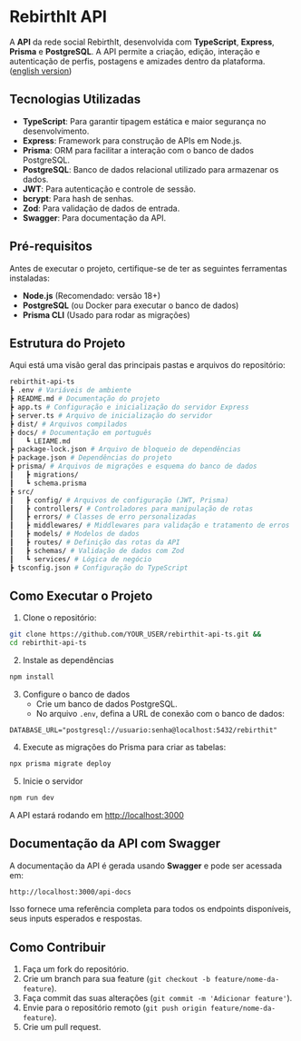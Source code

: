 # RebirthIt API
A **API** da rede social RebirthIt, desenvolvida com **TypeScript**, **Express**, **Prisma** e **PostgreSQL**. A API permite a criação, edição, interação e autenticação de perfis, postagens e amizades dentro da plataforma. ([english version]())
## Tecnologias Utilizadas
- **TypeScript**: Para garantir tipagem estática e maior segurança no desenvolvimento.
- **Express**: Framework para construção de APIs em Node.js.
- **Prisma**: ORM para facilitar a interação com o banco de dados PostgreSQL.
- **PostgreSQL**: Banco de dados relacional utilizado para armazenar os dados.
- **JWT**: Para autenticação e controle de sessão.
- **bcrypt**: Para hash de senhas.
- **Zod**: Para validação de dados de entrada.
- **Swagger**: Para documentação da API.
## Pré-requisitos
Antes de executar o projeto, certifique-se de ter as seguintes ferramentas instaladas:
- **Node.js** (Recomendado: versão 18+)
- **PostgreSQL** (ou Docker para executar o banco de dados)
- **Prisma CLI** (Usado para rodar as migrações)
## Estrutura do Projeto
Aqui está uma visão geral das principais pastas e arquivos do repositório:
```bash
rebirthit-api-ts
┣ .env # Variáveis de ambiente
┣ README.md # Documentação do projeto
┣ app.ts # Configuração e inicialização do servidor Express
┣ server.ts # Arquivo de inicialização do servidor
┣ dist/ # Arquivos compilados
┣ docs/ # Documentação em português
┃   ┗ LEIAME.md
┣ package-lock.json # Arquivo de bloqueio de dependências
┣ package.json # Dependências do projeto
┣ prisma/ # Arquivos de migrações e esquema do banco de dados
┃   ┣ migrations/
┃   ┗ schema.prisma
┣ src/
┃   ┣ config/ # Arquivos de configuração (JWT, Prisma)
┃   ┣ controllers/ # Controladores para manipulação de rotas
┃   ┣ errors/ # Classes de erro personalizadas
┃   ┣ middlewares/ # Middlewares para validação e tratamento de erros
┃   ┣ models/ # Modelos de dados
┃   ┣ routes/ # Definição das rotas da API
┃   ┣ schemas/ # Validação de dados com Zod
┃   ┗ services/ # Lógica de negócio
┣ tsconfig.json # Configuração do TypeScript
```
## Como Executar o Projeto
1. Clone o repositório:
```bash
git clone https://github.com/YOUR_USER/rebirthit-api-ts.git &&
cd rebirthit-api-ts
```
2. Instale as dependências
```bash
npm install
```
3. Configure o banco de dados
   - Crie um banco de dados PostgreSQL.
   - No arquivo `.env`, defina a URL de conexão com o banco de dados:
```env
DATABASE_URL="postgresql://usuario:senha@localhost:5432/rebirthit"
```
4. Execute as migrações do Prisma para criar as tabelas:
```bash
npx prisma migrate deploy
```
5. Inicie o servidor
```bash
npm run dev
```
A API estará rodando em [http://localhost:3000](http://localhost:3000)
## Documentação da API com Swagger
A documentação da API é gerada usando **Swagger** e pode ser acessada em:
```bash
http://localhost:3000/api-docs
```
Isso fornece uma referência completa para todos os endpoints disponíveis, seus inputs esperados e respostas.
## Como Contribuir
1. Faça um fork do repositório.
2. Crie um branch para sua feature (`git checkout -b feature/nome-da-feature`).
3. Faça commit das suas alterações (`git commit -m 'Adicionar feature'`).
4. Envie para o repositório remoto (`git push origin feature/nome-da-feature`).
5. Crie um pull request.